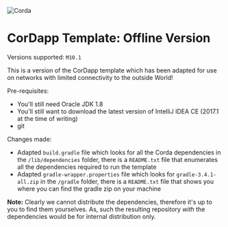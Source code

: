 ![Corda](https://www.corda.net/wp-content/uploads/2016/11/fg005_corda_b.png)

# CorDapp Template: Offline Version

Versions supported: `M10.1`

This is a version of the CorDapp template which has been adapted for use on networks with limited
connectivity to the outside World!

Pre-requisites:

* You'll still need Oracle JDK 1.8
* You'll still want to download the latest version of IntelliJ IDEA CE (2017.1 at the time of writing)
* git

Changes made:

* Adapted `build.gradle` file which looks for all the Corda dependencies in the `/lib/dependencies` folder, there is a 
  `README.txt` file that enumerates all the dependencies required to run the template
* Adapted `gradle-wrapper.properties` file which looks for `gradle-3.4.1-all.zip` in the `/gradle` folder, there is a
  `README.txt` file that shows you where you can find the gradle zip on your machine
  
**Note:** Clearly we cannot distribute the dependencies, therefore it's up to you to find them yourselves. As, such the
resulting repository *with* the dependencies would be for internal distribution only.